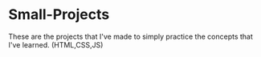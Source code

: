 # Small-Projects
These are the projects that I've made to simply practice the concepts that I've learned. (HTML,CSS,JS)

